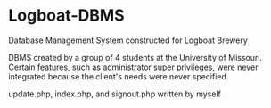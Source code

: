 # Logboat-DBMS
Database Management System constructed for Logboat Brewery

DBMS created by a group of 4 students at the University of Missouri. Certain features, such as administrator super privileges, were never integrated because the client's needs were never specified.

update.php, index.php, and signout.php written by myself
